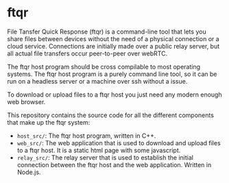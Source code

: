 # ftqr

File Tansfer Quick Response (ftqr) is a command-line tool that lets you share files between devices without the need of a physical connection or a cloud service. Connections are initially made over a public relay server, but all actual file transfers occur peer-to-peer over webRTC.

The ftqr host program should be cross compilable to most operating systems. The ftqr host program is a purely command line tool, so it can be run on a headless server or a machine over ssh without a issue.

To download or upload files to a ftqr host you just need any modern enough web browser.

This repository contains the source code for all the different components that make up the ftqr system:
- `host_src/`: The ftqr host program, written in C++.
- `web_src/`: The web application that is used to download and upload files to a ftqr host. It is a static html page with some javascript.
- `relay_src/`: The relay server that is used to establish the initial connection between the ftqr host and the web application. Written in Node.js.
